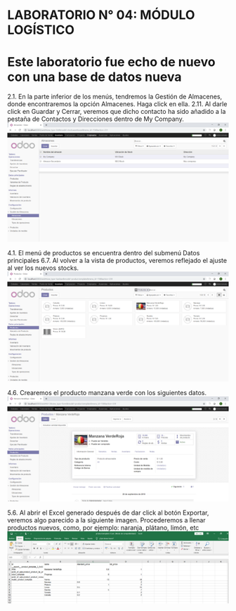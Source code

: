 # LABORATORIO N° 04: MÓDULO LOGÍSTICO
# Este laboratorio fue echo de nuevo con una base de datos nueva

2.1. En la parte inferior de los menús, tendremos la Gestión de Almacenes, donde encontraremos la opción Almacenes. Haga click en ella.
2.11. Al darle click en Guardar y Cerrar, veremos que dicho contacto ha sido añadido a la pestaña de Contactos y Direcciones dentro de My Company. 
![odoo image1](./Punto2_1Y2_11almecenincas.PNG)

4.1. El menú de productos se encuentra dentro del submenú Datos principales 
6.7. Al volver a la vista de productos, veremos reflejado el ajuste al ver los nuevos stocks. 
![odoo image2](./Punto4_1Y6_7PRODUCTOS.PNG)

4.6. Crearemos el producto manzana verde con los siguientes datos. 
![odoo image3](./Punto4_6.PNG)

5.6. Al abrir el Excel generado después de dar click al botón Exportar, veremos algo parecido a la siguiente imagen. Procederemos a llenar productos nuevos, como, por ejemplo: naranja, plátano, limón, etc
![odoo image4](./Punto5_6.PNG)
